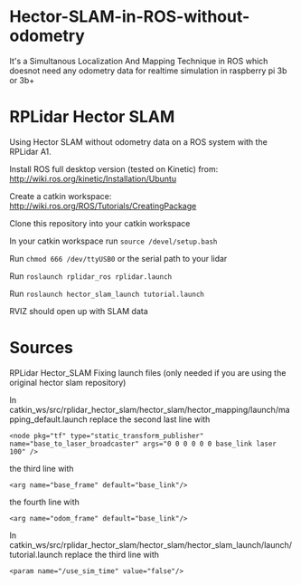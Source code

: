 # Hector-SLAM-in-ROS-without-odometry
It's a Simultanous Localization And Mapping Technique in ROS which doesnot need any odometry data for realtime simulation in raspberry pi 3b or 3b+
# RPLidar Hector SLAM
Using Hector SLAM without odometry data on a ROS system with the RPLidar A1.

Install ROS full desktop version (tested on Kinetic) from: http://wiki.ros.org/kinetic/Installation/Ubuntu

Create a catkin workspace: http://wiki.ros.org/ROS/Tutorials/CreatingPackage

Clone this repository into your catkin workspace

In your catkin workspace run ```source /devel/setup.bash```

Run ```chmod 666 /dev/ttyUSB0``` or the serial path to your lidar

Run ```roslaunch rplidar_ros rplidar.launch```

Run ```roslaunch hector_slam_launch tutorial.launch```

RVIZ should open up with SLAM data
# Sources
RPLidar
Hector_SLAM
Fixing launch files (only needed if you are using the original hector slam repository)

In catkin_ws/src/rplidar_hector_slam/hector_slam/hector_mapping/launch/mapping_default.launch 
replace the second last line with 

```<node pkg="tf" type="static_transform_publisher" name="base_to_laser_broadcaster" args="0 0 0 0 0 0 base_link laser 100" />```

the third line with

```<arg name="base_frame" default="base_link"/>```

the fourth line with

```<arg name="odom_frame" default="base_link"/>```

In catkin_ws/src/rplidar_hector_slam/hector_slam/hector_slam_launch/launch/tutorial.launch 
replace the third line with

```<param name="/use_sim_time" value="false"/>```
